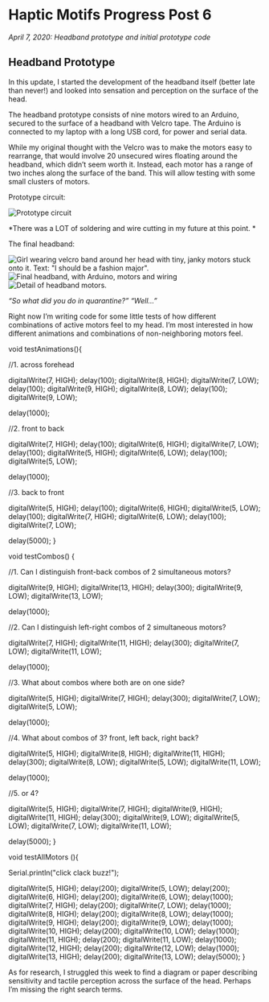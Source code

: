 # Haptic Motifs Progress Post 6

*April 7, 2020: Headband prototype and initial prototype code*

## Headband Prototype
In this update, I started the development of the headband itself (better late than never!) and looked into sensation and perception on the surface of the head.

The headband prototype consists of nine motors wired to an Arduino, secured to the surface of a headband with Velcro tape. The Arduino is connected to my laptop with a long USB cord, for power and serial data.

While my original thought with the Velcro was to make the motors easy to rearrange, that would involve 20 unsecured wires floating around the headband, which didn’t seem worth it. Instead, each motor has a range of two inches along the surface of the band. This will allow testing with some small clusters of motors.

Prototype circuit:

![Prototype circuit](./IMG_9363.jpg)

*There was a LOT of soldering and wire cutting in my future at this point. *

The final headband:

![Girl wearing velcro band around her head with tiny, janky motors stuck onto it. Text: "I should be a fashion major".](./IMG_9369.jpg)
![Final headband, with Arduino, motors and wiring](./IMG_9371.jpg)
![Detail of headband motors.](./IMG_9375.jpg)

*“So what did you do in quarantine?” “Well…”*

Right now I’m writing code for some little tests of how different combinations of active motors feel to my head. I’m most interested in how different animations and combinations of non-neighboring motors feel.

void testAnimations(){

  //1. across forehead

   digitalWrite(7, HIGH);
   delay(100);
   digitalWrite(8, HIGH);
   digitalWrite(7, LOW);
   delay(100);
   digitalWrite(9, HIGH);
   digitalWrite(8, LOW);
   delay(100);
   digitalWrite(9, LOW);

   delay(1000);

  //2. front to back

  digitalWrite(7, HIGH);
   delay(100);
   digitalWrite(6, HIGH);
   digitalWrite(7, LOW);
   delay(100);
   digitalWrite(5, HIGH);
   digitalWrite(6, LOW);
   delay(100);
   digitalWrite(5, LOW);

   delay(1000);

  //3. back to front

  digitalWrite(5, HIGH);
   delay(100);
   digitalWrite(6, HIGH);
   digitalWrite(5, LOW);
   delay(100);
   digitalWrite(7, HIGH);
   digitalWrite(6, LOW);
   delay(100);
   digitalWrite(7, LOW);

   delay(5000);
}

void testCombos() {

  //1. Can I distinguish front-back combos of 2 simultaneous motors?

  digitalWrite(9, HIGH);
  digitalWrite(13, HIGH);
  delay(300);
  digitalWrite(9, LOW);
  digitalWrite(13, LOW);

  delay(1000);
  
  //2. Can I distinguish left-right combos of 2 simultaneous motors?

  digitalWrite(7, HIGH);
  digitalWrite(11, HIGH);
  delay(300);
  digitalWrite(7, LOW);
  digitalWrite(11, LOW);

  delay(1000);

  //3. What about combos where both are on one side?

  digitalWrite(5, HIGH);
  digitalWrite(7, HIGH);
  delay(300);
  digitalWrite(7, LOW);
  digitalWrite(5, LOW);

  delay(1000);

  //4. What about combos of 3? front, left back, right back?

  digitalWrite(5, HIGH);
  digitalWrite(8, HIGH);
  digitalWrite(11, HIGH);
  delay(300);
  digitalWrite(8, LOW);
  digitalWrite(5, LOW);
  digitalWrite(11, LOW);

  delay(1000);

  //5. or 4?

  digitalWrite(5, HIGH);
  digitalWrite(7, HIGH);
  digitalWrite(9, HIGH);
  digitalWrite(11, HIGH);
  delay(300);
  digitalWrite(9, LOW);
  digitalWrite(5, LOW);
  digitalWrite(7, LOW);
  digitalWrite(11, LOW);

  delay(5000);
}

void testAllMotors (){

  Serial.println("click clack buzz!");

  digitalWrite(5, HIGH);
  delay(200);
  digitalWrite(5, LOW);
  delay(200);
  digitalWrite(6, HIGH);
  delay(200);
  digitalWrite(6, LOW);
  delay(1000);
  digitalWrite(7, HIGH);
  delay(200);
  digitalWrite(7, LOW);
  delay(1000);
  digitalWrite(8, HIGH);
  delay(200);
  digitalWrite(8, LOW);
  delay(1000);
  digitalWrite(9, HIGH);
  delay(200);
  digitalWrite(9, LOW);
  delay(1000);
  digitalWrite(10, HIGH);
  delay(200);
  digitalWrite(10, LOW);
  delay(1000);
  digitalWrite(11, HIGH);
  delay(200);
  digitalWrite(11, LOW);
  delay(1000);
  digitalWrite(12, HIGH);
  delay(200);
  digitalWrite(12, LOW);
  delay(1000);
  digitalWrite(13, HIGH);
  delay(200);
  digitalWrite(13, LOW);
  delay(5000);
}

As for research, I struggled this week to find a diagram or paper describing sensitivity and tactile perception across the surface of the head. Perhaps I’m missing the right search terms.
